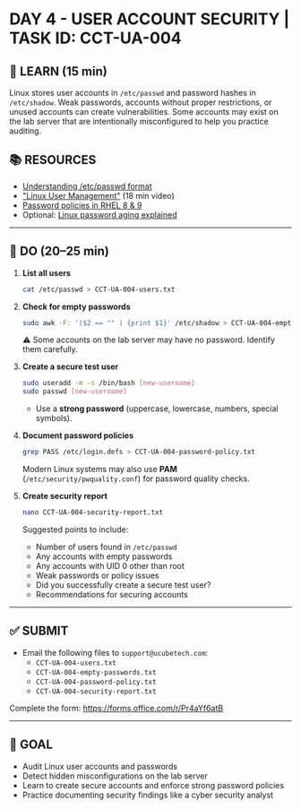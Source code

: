 # DAY 4 - USER ACCOUNT SECURITY | TASK ID: CCT-UA-004

## 📖 LEARN (15 min)
Linux stores user accounts in `/etc/passwd` and password hashes in `/etc/shadow`. Weak passwords, accounts without proper restrictions, or unused accounts can create vulnerabilities. Some accounts may exist on the lab server that are intentionally misconfigured to help you practice auditing.

## 📚 RESOURCES
- [Understanding /etc/passwd format](https://www.cyberciti.biz/faq/understanding-etcpasswd-file-format/)
- ["Linux User Management"](https://youtu.be/19WOD84JFxA) (18 min video)
- [Password policies in RHEL 8 & 9](https://access.redhat.com/solutions/5027331?utm_source=chatgpt.com)
- Optional: [Linux password aging explained](https://docs.redhat.com/en/documentation/red_hat_enterprise_linux/4/html/security_guide/s3-wstation-pass-org-age?utm_source=chatgpt.com)

---

## 🔨 DO (20–25 min)

1. **List all users**
   ```bash
   cat /etc/passwd > CCT-UA-004-users.txt
   ```

2. **Check for empty passwords**
   ```bash
   sudo awk -F: '($2 == "" ) {print $1}' /etc/shadow > CCT-UA-004-empty-passwords.txt
   ```
   ⚠️ Some accounts on the lab server may have no password. Identify them carefully.

3. **Create a secure test user**
   ```bash
   sudo useradd -m -s /bin/bash [new-username]
   sudo passwd [new-username]
   ```
   - Use a **strong password** (uppercase, lowercase, numbers, special symbols).

4. **Document password policies**
   ```bash
   grep PASS /etc/login.defs > CCT-UA-004-password-policy.txt
   ```
   Modern Linux systems may also use **PAM** (`/etc/security/pwquality.conf`) for password quality checks.

5. **Create security report**
   ```bash
   nano CCT-UA-004-security-report.txt
   ```
   Suggested points to include:
   - Number of users found in `/etc/passwd`
   - Any accounts with empty passwords
   - Any accounts with UID 0 other than root
   - Weak passwords or policy issues
   - Did you successfully create a secure test user?
   - Recommendations for securing accounts

---

## ✅ SUBMIT

- Email the following files to `support@ucubetech.com`:
  - `CCT-UA-004-users.txt`
  - `CCT-UA-004-empty-passwords.txt`
  - `CCT-UA-004-password-policy.txt`
  - `CCT-UA-004-security-report.txt`
    
Complete the form: https://forms.office.com/r/Pr4aYf6atB

---

## 🎯 GOAL
- Audit Linux user accounts and passwords  
- Detect hidden misconfigurations on the lab server  
- Learn to create secure accounts and enforce strong password policies  
- Practice documenting security findings like a cyber security analyst

